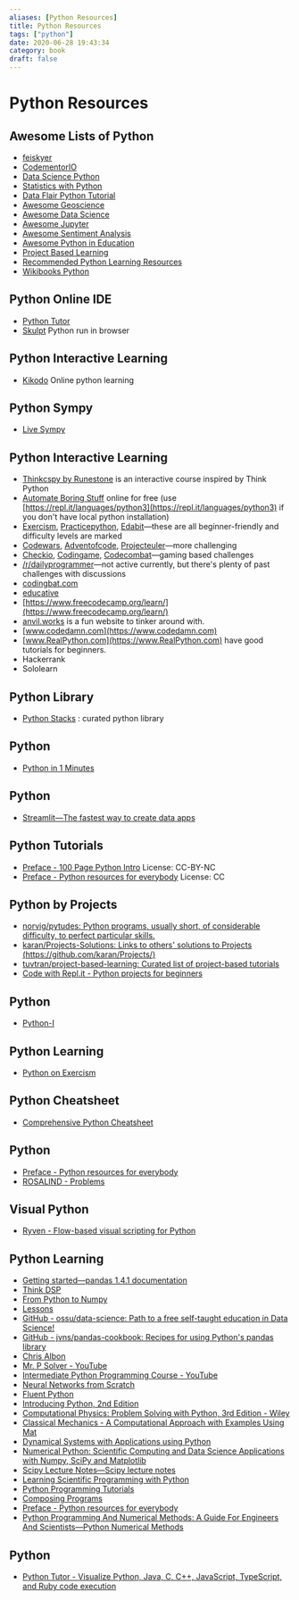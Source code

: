 ```yaml
---
aliases: [Python Resources]
title: Python Resources
tags: ["python"]
date: 2020-06-28 19:43:34
category: book
draft: false
---
```


# Python Resources

## Awesome Lists of Python

- [feiskyer](https://github.com/feiskyer/python-tutorials)
- [CodementorIO](https://github.com/CodementorIO/Python-Learning-Resources)
- [Data Science Python](https://github.com/ujjwalkarn/DataSciencePython)
- [Statistics with Python](https://github.com/svaksha/pythonidae/blob/master/Statistics.md)
- [Data Flair Python Tutorial](https://github.com/data-flair/python-tutorial)
- [Awesome Geoscience](https://github.com/softwareunderground/awesome-open-geoscience)
- [Awesome Data Science](https://github.com/krzjoa/awesome-python-data-science)
- [Awesome Jupyter](https://github.com/markusschanta/awesome-jupyter)
- [Awesome Sentiment Analysis](https://github.com/xiamx/awesome-sentiment-analysis)
- [Awesome Python in Education](https://github.com/quobit/awesome-python-in-education)
- [Project Based Learning](https://github.com/tuvtran/project-based-learning)
- [Recommended Python Learning Resources](https://forums.fast.ai/t/recommended-python-learning-resources/26888)
- [Wikibooks Python](https://en.wikibooks.org/wiki/Python_Programming/Links)

## Python Online IDE

- [Python Tutor](https://www.pythontutor.com/)
- [Skulpt](https://skulpt.org/) Python run in browser

## Python Interactive Learning

- [Kikodo](https://www.kikodo.io/) Online python learning

## Python Sympy

- [Live Sympy](https://live.sympy.org/)

## Python Interactive Learning

- [Thinkcspy by Runestone](https://runestone.academy/runestone/books/published/thinkcspy/index.html) is an interactive course inspired by Think Python
- [Automate Boring Stuff](https://automatetheboringstuff.com/2e/) online for free (use [https://repl.it/languages/python3](https://repl.it/languages/python3) if you don't have local python installation)
- [Exercism](https://exercism.io/tracks/python/exercises), [Practicepython](https://www.practicepython.org/), [Edabit](https://edabit.com/challenges/python3)—these are all beginner-friendly and difficulty levels are marked
- [Codewars](https://www.codewars.com/), [Adventofcode](https://adventofcode.com/), [Projecteuler](https://projecteuler.net/)—more challenging
- [Checkio](https://py.checkio.org/), [Codingame](https://www.codingame.com/start), [Codecombat](https://codecombat.com/)—gaming based challenges
- [/r/dailyprogrammer](https://www.reddit.com/r/dailyprogrammer)—not active currently, but there's plenty of past challenges with discussions
- [codingbat.com](https://codingbat.com)
- [educative](https://www.educative.io/)
- [https://www.freecodecamp.org/learn/](https://www.freecodecamp.org/learn/)
- [anvil.works](https://anvil.works) is a fun website to tinker around with.
- [www.codedamn.com](https://www.codedamn.com)
- [www.RealPython.com](https://www.RealPython.com) have good tutorials for beginners.
- Hackerrank
- Sololearn

## Python Library

- [Python Stacks](https://www.pythonstacks.com/) : curated python library

## Python

- [Python in 1 Minutes](https://www.youtube.com/c/PythonIn1Minute/videos)

## Python

- [Streamlit—The fastest way to create data apps](https://www.streamlit.io/)

## Python Tutorials

- [Preface - 100 Page Python Intro](https://learnbyexample.github.io/100_page_python_intro/preface.html) License: CC-BY-NC
- [Preface - Python resources for everybody](https://learnbyexample.github.io/py_resources/) License: CC

## Python by Projects

- [norvig/pytudes: Python programs, usually short, of considerable difficulty, to perfect particular skills.](https://github.com/norvig/pytudes)
- [karan/Projects-Solutions: Links to others' solutions to Projects (https://github.com/karan/Projects/)](https://github.com/karan/Projects-Solutions)
- [tuvtran/project-based-learning: Curated list of project-based tutorials](https://github.com/tuvtran/project-based-learning#python)
- [Code with Repl.it - Python projects for beginners](https://www.codewithrepl.it/)

## Python

- [Python-I](https://primerlabs.io/books/python-i/)

## Python Learning

- [Python on Exercism](https://exercism.org/tracks/python)

## Python Cheatsheet

- [Comprehensive Python Cheatsheet](https://gto76.github.io/python-cheatsheet/)

## Python

- [Preface - Python resources for everybody](https://learnbyexample.github.io/py_resources/preface.html)
- [ROSALIND - Problems](https://rosalind.info/problems/list-view/)

## Visual Python

- [Ryven - Flow-based visual scripting for Python](https://ryven.org/)

## Python Learning

- [Getting started—pandas 1.4.1 documentation](https://pandas.pydata.org/docs/getting_started/index.html)
- [Think DSP](https://greenteapress.com/thinkdsp/html/index.html)
- [From Python to Numpy](https://www.labri.fr/perso/nrougier/from-python-to-numpy/)
- [Lessons](https://datacarpentry.org/lessons/)
- [GitHub - ossu/data-science: Path to a free self-taught education in Data Science!](https://github.com/ossu/data-science)
- [GitHub - jvns/pandas-cookbook: Recipes for using Python's pandas library](https://github.com/jvns/pandas-cookbook)
- [Chris Albon](https://chrisalbon.com/)
- [Mr. P Solver - YouTube](https://www.youtube.com/c/mrpsolver)
- [Intermediate Python Programming Course - YouTube](https://www.youtube.com/watch?v=HGOBQPFzWKo)
- [Neural Networks from Scratch](https://nnfs.io/)
- [Fluent Python](https://www.oreilly.com/library/view/fluent-python/9781491946237/)
- [Introducing Python, 2nd Edition](https://www.oreilly.com/library/view/introducing-python-2nd/9781492051374/)
- [Computational Physics: Problem Solving with Python, 3rd Edition - Wiley](https://www.wiley.com/en-us/Computational+Physics%3A+Problem+Solving+with+Python%2C+3rd+Edition-p-9783527413157)
- [Classical Mechanics - A Computational Approach with Examples Using Mat](https://www.taylorfrancis.com/books/mono/10.1201/9781351024389/classical-mechanics-christopher-kulp-vasilis-pagonis)
- [Dynamical Systems with Applications using Python](https://link.springer.com/book/10.1007/978-3-319-78145-7)
- [Numerical Python: Scientific Computing and Data Science Applications with Numpy, SciPy and Matplotlib](https://www.oreilly.com/library/view/numerical-python/9781484242469/)
- [Scipy Lecture Notes—Scipy lecture notes](http://scipy-lectures.org/)
- [Learning Scientific Programming with Python](https://www.cambridge.org/core/books/learning-scientific-programming-with-python/DEFE574792AE43C8B9AD23C8C39AB87F)
- [Python Programming Tutorials](https://pythonprogramming.net/)
- [Composing Programs](https://composingprograms.com/)
- [Preface - Python resources for everybody](https://learnbyexample.github.io/py_resources/)
- [Python Programming And Numerical Methods: A Guide For Engineers And Scientists—Python Numerical Methods](https://pythonnumericalmethods.berkeley.edu/notebooks/Index.html)

## Python

- [Python Tutor - Visualize Python, Java, C, C++, JavaScript, TypeScript, and Ruby code execution](https://pythontutor.com/)
